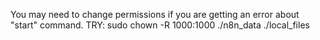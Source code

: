 You may need to change permissions if you are getting an error about "start" command. 
TRY:
sudo chown -R 1000:1000 ./n8n_data ./local_files
